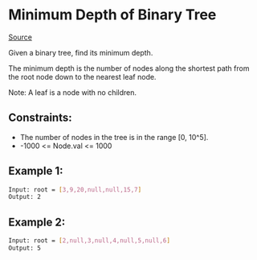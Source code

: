 # Minimum Depth of Binary Tree
[Source](https://leetcode.com/problems/minimum-depth-of-binary-tree/)

Given a binary tree, find its minimum depth.

The minimum depth is the number of nodes along the shortest path from the root node down to the nearest leaf node.

Note: A leaf is a node with no children.



## Constraints:

 - The number of nodes in the tree is in the range [0, 10^5].
 - -1000 <= Node.val <= 1000


## Example 1:
```sh
Input: root = [3,9,20,null,null,15,7]
Output: 2
```

## Example 2:
```sh
Input: root = [2,null,3,null,4,null,5,null,6]
Output: 5
```
